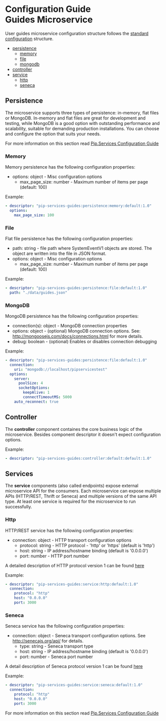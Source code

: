 # Configuration Guide <br/> Guides Microservice

User guides microservice configuration structure follows the 
[standard configuration](https://github.com/pip-services/pip-services3-container-node/doc/Configuration.md) 
structure. 

* [persistence](#persistence)
  - [memory](#persistence_memory)
  - [file](#persistence_file)
  - [mongodb](#persistence_mongodb)
* [controller](#controller)
* [service](#service)
  - [http](#service_http)
  - [seneca](#service_seneca)

## <a name="persistence"></a> Persistence

The microservice supports three types of persistence: in-memory, flat files or MongoDB. In-memory and flat files are great for development and testing, 
while MongoDB is a good option with outstanding performance and scalability, suitable for demanding production installations. 
You can choose and configure the option that suits your needs.

For more information on this section read 
[Pip.Services Configuration Guide](https://github.com/pip-services/pip-services3-container-node/doc/Configuration.md#persistence)

### <a name="persistence_memory"></a> Memory

Memory persistence has the following configuration properties:
- options: object - Misc configuration options
  - max_page_size: number - Maximum number of items per page (default: 100)

Example:
```yaml
- descriptor: "pip-services-guides:persistence:memory:default:1.0"
  options:
    max_page_size: 100
```

### <a name="persistence_file"></a> File

Flat file persistence has the following configuration properties:
- path: string - file path where SystemEventV1 objects are stored. The object are written into the file in JSON format.
- options: object - Misc configuration options
  - max_page_size: number - Maximum number of items per page (default: 100)

Example:
```yaml
- descriptor: "pip-services-guides:persistence:file:default:1.0"
  path: "./data/guides.json"
```

### <a name="persistence_mongodb"></a> MongoDB

MongoDB persistence has the following configuration properties:
- connection(s): object - MongoDB connection properties
- options: object - (optional) MongoDB connection options. See: http://mongoosejs.com/docs/connections.html for more details.
- debug: boolean - (optional) Enables or disables connection debugging

Example:
```yaml
- descriptor: "pip-services-guides:persistence:file:default:1.0"
  connection:
    uri: "mongodb://localhost/pipservicestest"
  options:
    server:
      poolSize: 4
      socketOptions:
        keepAlive: 1
        connectTimeoutMS: 5000
    auto_reconnect: true
```

## <a name="controller"></a> Controller

The **controller** component containes the core business logic of the microservice.
Besides component descriptor it doesn't expect configuration options.

Example:
```yaml
- descriptor: "pip-services-guides:controller:default:default:1.0"
```

## <a name="service"></a> Services

The **service** components (also called endpoints) expose external microservice API for the consumers. 
Each microservice can expose multiple APIs (HTTP/REST, Thrift or Seneca) and multiple versions of the same API type.
At least one service is required for the microservice to run successfully.

### <a name="service_http"></a> Http

HTTP/REST service has the following configuration properties:
- connection: object - HTTP transport configuration options
  - protocol: string - HTTP protocol - 'http' or 'https' (default is 'http')
  - host: string - IP address/hostname binding (default is '0.0.0.0')
  - port: number - HTTP port number

A detailed description of HTTP protocol version 1 can be found [here](HttpProtocolV1.md)

Example:
```yaml
- descriptor: "pip-services-guides:service:http:default:1.0"
  connection:
    protocol: "http"
    host: "0.0.0.0"
    port: 3000
```

### <a name="service_seneca"></a> Seneca

Seneca service has the following configuration properties:
- connection: object - Seneca transport configuration options. See http://senecajs.org/api/ for details.
  - type: string - Seneca transport type 
  - host: string - IP address/hostname binding (default is '0.0.0.0')
  - port: number - Seneca port number

A detail description of Seneca protocol version 1 can be found [here](SenecaProtocolV1.md)

Example:
```yaml
- descriptor: "pip-services-guides:service:seneca:default:1.0"
  connection:
    protocol: "http"
    host: "0.0.0.0"
    port: 3000
```

For more information on this section read 
[Pip.Services Configuration Guide](https://github.com/pip-services/pip-services3-container-node/doc/Configuration.md#deps)
